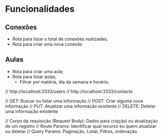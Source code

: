 # Funcionalidades

## Conexões
- Rota para listar o total de conexões realizadas;
- Rota para criar uma nova conexão

## Aulas
- Rota para criar uma aula;
- Rota para listar aulas;
    - Filtrar por matéria, dia da semana e horário;




// http://localhost:3333/users
// http://localhost:3333/contacts


// GET: Buscar ou listar uma informação
// POST: Criar alguma nova informação
// PUT: Atualizar uma informação existente
// DELETE: Deletar uma informação existente

// Corpo da requisição (Request Body): Dados para criaçãoi ou atualização de um registro
// Route Params: Identificar qual recurso eu quero atualizar ou deletar
// Query Params: Paginação, Listar, Filtros, ordenação